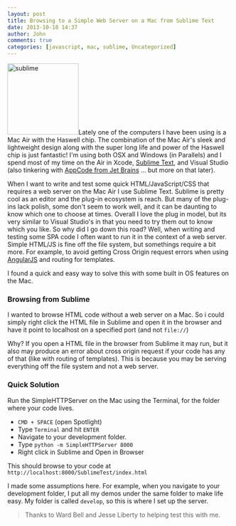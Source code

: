 ```yaml
---
layout: post
title: Browsing to a Simple Web Server on a Mac from Sublime Text
date: 2013-10-18 14:37
author: John
comments: true
categories: [javascript, mac, sublime, Uncategorized]
---
```

<img src="/wp-content/uploads/2013/10/sublime.jpg" alt="sublime" width="160" height="160" class="alignleft size-full wp-image-21981" />Lately one of the computers I have been using is a Mac Air with the Haswell chip. The combination of the Mac Air's sleek and lightweight design along with the super long life and power of the Haswell chip is just fantastic!  I'm using both OSX and Windows (in Parallels) and I spend most of my time on the Air in Xcode, <a href="http://www.sublimetext.com/" target="_blank">Sublime Text</a>, and Visual Studio (also tinkering with <a href="http://www.jetbrains.com/objc/" target="_blank">AppCode from Jet Brains</a> ... but more on that later). 

When I want to write and test some quick HTML/JavaScript/CSS that requires a web server on the Mac Air I use Sublime Text. Sublime is pretty cool as an editor and the plug-in ecosystem is reach. But many of the plug-ins lack polish, some don't seem to work well, and it can be daunting to know which one to choose at times. Overall I love the plug in model, but its very similar to Visual Studio's in that you need to try them out to know which you like. So why did I go down this road? Well, when writing and testing some SPA code I often want to run it in the context of a web server. Simple HTML/JS is fine off the file system, but somethings require a bit more. For example, to avoid getting Cross Origin request errors when using <a href="http://angularjs.org" target="_blank">AngularJS</a> and routing for templates.

I found a quick and easy way to solve this with some built in OS features on the Mac.

<h3>Browsing from Sublime</h3>
I wanted to browse HTML code without a web server on a Mac. So i could simply right click the HTML file in Sublime and open it in the browser and have it point to localhost on a specified port (and not <code>file://</code>)

Why? If you open a HTML file in the browser from Sublime it may run, but it also may produce an error about cross origin request if your code has any of that (like with routing of templates). This is because you may be serving everything off the file system and not a web server.

<h3>Quick Solution</h3>
Run the SimpleHTTPServer on the Mac using the Terminal, for the folder where your code lives.

<ul><li><code>CMD + SPACE</code> (open Spotlight)</li>
<li>Type <code>Terminal</code> and hit <code>ENTER</code></li>
<li>Navigate to your development folder.</li> 
<li>Type <code>python -m SimpleHTTPServer 8000</code></li>
<li>Right click in Sublime and Open in Browser</li>
</ul>

This should browse to your code at <code>http://localhost:8000/SublimeTest/index.html</code>

I made some assumptions here. For example, when you navigate to your development folder, I put all my demos under the same folder to make life easy. My folder is called <code>develop</code>, so this is where I set up the server. 



<blockquote>Thanks to Ward Bell and Jesse Liberty to helping test this with me.</blockquote>






